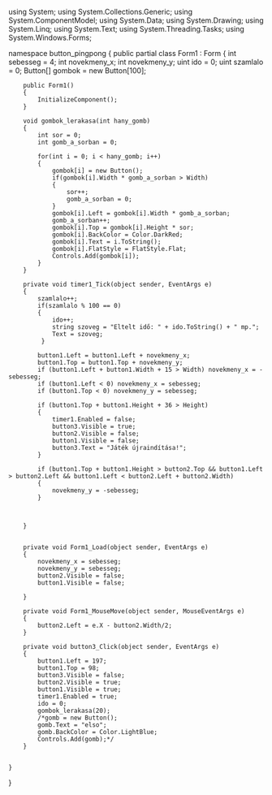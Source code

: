 using System;
using System.Collections.Generic;
using System.ComponentModel;
using System.Data;
using System.Drawing;
using System.Linq;
using System.Text;
using System.Threading.Tasks;
using System.Windows.Forms;

namespace button_pingpong
{
    public partial class Form1 : Form
    {
        int sebesseg = 4;
        int novekmeny_x;
        int novekmeny_y;
        uint ido = 0;
        uint szamlalo = 0;
        Button[] gombok = new Button[100];

        public Form1()
        {
            InitializeComponent();
        }

        void gombok_lerakasa(int hany_gomb)
        {
            int sor = 0;
            int gomb_a_sorban = 0;

            for(int i = 0; i < hany_gomb; i++)
            {
                gombok[i] = new Button();
                if(gombok[i].Width * gomb_a_sorban > Width)
                {
                    sor++;
                    gomb_a_sorban = 0;
                }
                gombok[i].Left = gombok[i].Width * gomb_a_sorban;
                gomb_a_sorban++;
                gombok[i].Top = gombok[i].Height * sor;
                gombok[i].BackColor = Color.DarkRed;
                gombok[i].Text = i.ToString();
                gombok[i].FlatStyle = FlatStyle.Flat;
                Controls.Add(gombok[i]);
            }
        }

        private void timer1_Tick(object sender, EventArgs e)
        {
            szamlalo++;
            if(szamlalo % 100 == 0)
            {
                ido++;
                string szoveg = "Eltelt idő: " + ido.ToString() + " mp.";
                Text = szoveg;
             }

            button1.Left = button1.Left + novekmeny_x;
            button1.Top = button1.Top + novekmeny_y;
            if (button1.Left + button1.Width + 15 > Width) novekmeny_x = -sebesseg;
            if (button1.Left < 0) novekmeny_x = sebesseg;
            if (button1.Top < 0) novekmeny_y = sebesseg;

            if (button1.Top + button1.Height + 36 > Height)
            {
                timer1.Enabled = false;
                button3.Visible = true;
                button2.Visible = false;
                button1.Visible = false;
                button3.Text = "Játék újraindítása!";
            }

            if (button1.Top + button1.Height > button2.Top && button1.Left > button2.Left && button1.Left < button2.Left + button2.Width)
            {
                novekmeny_y = -sebesseg;
            }

       

        }


        private void Form1_Load(object sender, EventArgs e)
        {
            novekmeny_x = sebesseg;
            novekmeny_y = sebesseg;
            button2.Visible = false;
            button1.Visible = false;

        }

        private void Form1_MouseMove(object sender, MouseEventArgs e)
        {
            button2.Left = e.X - button2.Width/2;
        }

        private void button3_Click(object sender, EventArgs e)
        {
            button1.Left = 197;
            button1.Top = 98;
            button3.Visible = false;
            button2.Visible = true;
            button1.Visible = true;
            timer1.Enabled = true;
            ido = 0;
            gombok_lerakasa(20);
            /*gomb = new Button();
            gomb.Text = "elso";
            gomb.BackColor = Color.LightBlue;
            Controls.Add(gomb);*/
        }

      
    }
}
